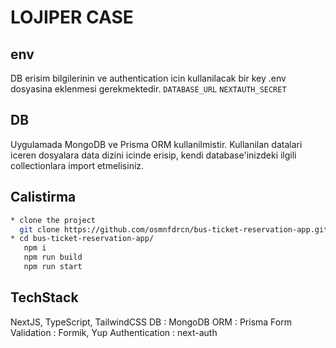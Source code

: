 # LOJIPER CASE

## env

DB erisim bilgilerinin ve authentication icin kullanilacak bir key .env dosyasina eklenmesi gerekmektedir.
`DATABASE_URL`
`NEXTAUTH_SECRET`

## DB

Uygulamada MongoDB ve Prisma ORM kullanilmistir.
Kullanilan datalari iceren dosyalara data dizini icinde erisip, kendi database'inizdeki ilgili collectionlara import etmelisiniz.

## Calistirma

```bash
* clone the project
  git clone https://github.com/osmnfdrcn/bus-ticket-reservation-app.git
* cd bus-ticket-reservation-app/
   npm i
   npm run build
   npm run start
```

## TechStack

NextJS,
TypeScript,
TailwindCSS
DB : MongoDB
ORM : Prisma
Form Validation : Formik, Yup
Authentication : next-auth
